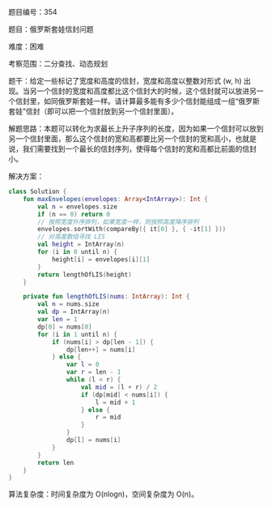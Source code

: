 题目编号：354

题目：俄罗斯套娃信封问题

难度：困难

考察范围：二分查找、动态规划

题干：给定一些标记了宽度和高度的信封，宽度和高度以整数对形式 (w, h) 出现。当另一个信封的宽度和高度都比这个信封大的时候，这个信封就可以放进另一个信封里，如同俄罗斯套娃一样。请计算最多能有多少个信封能组成一组“俄罗斯套娃”信封（即可以把一个信封放到另一个信封里面）。

解题思路：本题可以转化为求最长上升子序列的长度，因为如果一个信封可以放到另一个信封里面，那么这个信封的宽和高都要比另一个信封的宽和高小，也就是说，我们需要找到一个最长的信封序列，使得每个信封的宽和高都比前面的信封小。

解决方案：

```kotlin
class Solution {
    fun maxEnvelopes(envelopes: Array<IntArray>): Int {
        val n = envelopes.size
        if (n == 0) return 0
        // 按照宽度升序排列，如果宽度一样，则按照高度降序排列
        envelopes.sortWith(compareBy({ it[0] }, { -it[1] }))
        // 对高度数组寻找 LIS
        val height = IntArray(n)
        for (i in 0 until n) {
            height[i] = envelopes[i][1]
        }
        return lengthOfLIS(height)
    }

    private fun lengthOfLIS(nums: IntArray): Int {
        val n = nums.size
        val dp = IntArray(n)
        var len = 1
        dp[0] = nums[0]
        for (i in 1 until n) {
            if (nums[i] > dp[len - 1]) {
                dp[len++] = nums[i]
            } else {
                var l = 0
                var r = len - 1
                while (l < r) {
                    val mid = (l + r) / 2
                    if (dp[mid] < nums[i]) {
                        l = mid + 1
                    } else {
                        r = mid
                    }
                }
                dp[l] = nums[i]
            }
        }
        return len
    }
}
```

算法复杂度：时间复杂度为 O(nlogn)，空间复杂度为 O(n)。
